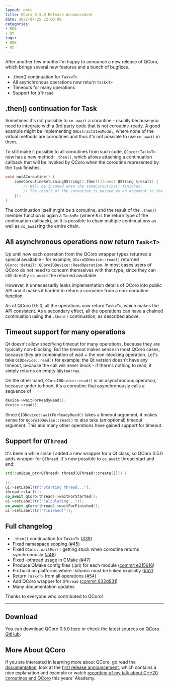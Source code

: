 ```yaml
---
layout: post
title: QCoro 0.5.0 Release Announcement
date: 2022-04-25 22:00:00
categories:
- KDE
- Qt
tags:
- KDE
- Qt
---
```


After another few months I'm happy to announce a new release of QCoro, which brings several new features and a bunch
of bugfixes.

* .then() continuation for `Task<T>`
* All asynchronous operations now return `Task<T>`
* Timeouts for many operations
* Support for `QThread`

## .then() continuation for Task<T>

Sometimes it's not possible to `co_await` a coroutine - usually because you need to integrate with a 3rd party code
that is not coroutine-ready. A good example might be implementing `QAbstractItemModel`, where none of the virtual
methods are coroutines and thus it's not possible to use `co_await` in them.

To still make it possible to all coroutines from such code, `QCoro::Task<T>` now has a new method: `.then()`,
which allows attaching a continuation callback that will be invoked by QCoro when the coroutine represented
by the `Task` finishes.

```cpp
void notACoroutine() {
    someCoroutineReturningQString().then([](const QString &result) {
        // Will be invoked when the someCoroutine() finishes.
        // The result of the coroutine is passed as an argument to the continuation.
    });
}
```

The continuation itself might be a coroutine, and the result of the `.then()` member function is again a `Task<R>`
(where `R` is the return type of the continuation callback), so it is possible to chain multiple continuations
as well as `co_await`ing the entire chain.

## All asynchronous operations now return `Task<T>`

Up until now each operation from the QCoro wrapper types returned a special awaitable  - for example,
`QCoroIODevice::read()` returned `QCoro::detail::QCoroIODevice::ReadOperation`. In most cases users of QCoro do
not need to concern themselves with that type, since they can still directly `co_await` the returned awaitable.

However, it unnecessarily leaks implementation details of QCoro into public API and it makes it harded to return
a coroutine from a non-coroutine function.

As of QCoro 0.5.0, all the operations now return `Task<T>`, which makes the API consistent. As a secondary effect,
all the operations can have a chained continuation using the `.then()` continuation, as described above.

## Timeout support for many operations

Qt doesn't allow specifying timeout for many operations, because they are typically non-blocking. But the timeout
makes sense in most QCoro cases, because they are combination of wait + the non-blocking operation. Let's take
`QIODevice::read()` for example: the Qt version doesn't have any timeout, because the call will never block - if
there's nothing to read, it simply returns an empty `QByteArray`.

On the other hand, `QCoroIODevice::read()` is an asynchronous operation, because under to hood, it's a coroutine
that asynchronously calls a sequence of

```cpp
device->waitForReadyRead();
device->read();
```

Since `QIODevice::waitForReadyRead()` takes a timeout argument, it makes sense for `QCoroIODevice::read()`
to also take (an optional) timeout argument. This and many other operations have gained support for timeout.

## Support for `QThread`

It's been a while since I added a new wrapper for a Qt class, so QCoro 0.5.0 adds wrapper for `QThread`. It's
now possible to `co_await` thread start and end:

```cpp
std::unique_ptr<QThread> thread(QThread::create([]() {
    ...
});
ui->setLabel(tr("Starting thread...");
thread->start();
co_await qCoro(thread)->waitForStarted();
ui->setLabel(tr("Calculating..."));
co_await qCoro(thread)->waitForFinished();
ui->setLabel(tr("Finished!"));
```

## Full changelog

* `.then()` continuation for `Task<T>` ([#39](https://github.com/danvratil/qcoro/pull/39))
* Fixed namespace scoping ([#45](https://github.com/danvratil/qcoro/pull/45))
* Fixed `QCoro::waitFor()` getting stuck when coroutine returns synchronously ([#46](https://github.com/danvratil/qcoro/pull/46))
* Fixed -pthread usage in CMake ([#47](https://github.com/danvratil/qcoro/pull/47))
* Produce QMake config files (.pri) for each module ([commit e215616](https://github.com/danvratil/qcoro/commit/e215616be8174438e907710025a7bd71e66a64b5))
* Fix build on platforms where -latomic must be linked explicitly ([#52](https://github.com/danvratil/qcoro/pull/52))
* Return `Task<T>` from all operations ([#54](https://github.com/danvratil/qcoro/pull/54))
* Add QCoro wrapper for `QThread` ([commit 832d931](https://github.com/danvratil/qcoro/commit/832d931068312c906db6858493fc952b8d984b1c))
* Many documentation updates

Thanks to everyone who contributed to QCoro!

<hr>

## Download

You can download QCoro 0.5.0 [here][qcoro-release] or check the latest sources on [QCoro GitHub][qcoro-github].

## More About QCoro

If you are interested in learning more about QCoro, go read the [documentation][qcoro-docs], look at the
[first release announcement][dvratil-010-announcement], which contains a nice explanation and example or
watch [recording of my talk about C++20 coroutines and QCoro][qcoro-youtube] this years' Akademy.

[qcoro-release]: https://github.com/danvratil/qcoro/releases/tag/v0.5.0
[qcoro-github]: https://github.com/danvratil/qcoro
[qcoro-youtube]: https://www.youtube.com/watch?v=KKVqFqbXJaU&list=PLsHpGlwPdtMq6pJ4mqBeYNWOanjdIIPTJ&index=20
[qcoro-docs]: https://qcoro.dvratil.cz/
[dvratil-010-announcement]: https://www.dvratil.cz/2021/08/first-qcoro-release

